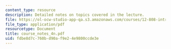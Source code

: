```yaml
---
content_type: resource
description: Detailed notes on topics covered in the lecture.
file: https://ol-ocw-studio-app-qa.s3.amazonaws.com/courses/12-808-introduction-to-observational-physical-oceanography-fall-2004/fdbe8d7c760bd90af9e24e9800ccde3e_course_notes_4n.pdf
file_type: application/pdf
resourcetype: Document
title: course_notes_4n.pdf
uid: fdbe8d7c-760b-d90a-f9e2-4e9800ccde3e
---
```

